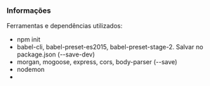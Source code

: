 ### Informações

Ferramentas e dependências utilizados:

* npm init
* babel-cli, babel-preset-es2015, babel-preset-stage-2.  Salvar no package.json (--save-dev)
* morgan, mogoose, express, cors, body-parser (--save)
* nodemon
* 